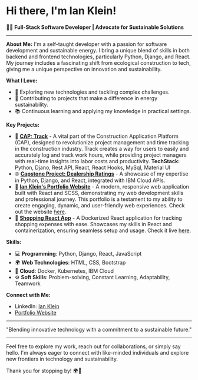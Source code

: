 # Hi there, I'm Ian Klein! 

👨‍💻 **Full-Stack Software Developer | Advocate for Sustainable Solutions**

---

**About Me:**
I'm a self-taught developer with a passion for software development and sustainable energy. I bring a unique blend of skills in both backend and frontend technologies, particularly Python, Django, and React. My journey includes a fascinating shift from ecological construction to tech, giving me a unique perspective on innovation and sustainability.

**What I Love:**
- 🚀 Exploring new technologies and tackling complex challenges.
- 🌱 Contributing to projects that make a difference in energy sustainability.
- 📚 Continuous learning and applying my knowledge in practical settings.

**Key Projects:**
- 🔨 **[CAP: Track](https://github.com/IanKlein6/CAP-Track)** - A vital part of the Construction Application Platform (CAP), designed to revolutionize project management and time tracking in the construction industry. Track creates a way for users to easily and accurately log and track work hours, while providing project managers with real-time insights into labor costs and productivity. **TechStack:** Python, Djano, Rest API, React, React Hooks, MySql, Material UI
- 🌐 **[Capstone Project: Dealership Ratings](https://github.com/IanKlein6/Capstone-Project-Dealership-Ratings)** - A showcase of my expertise in Python, Django, and React, integrated with IBM Cloud APIs.
- 🌟 **[Ian Klein's Portfolio Website](https://github.com/IanKlein6/Portfolio-Website-Ian-Klein)** - A modern, responsive web application built with React and SCSS, demonstrating my web development skills and professional journey. This portfolio is a testament to my ability to create engaging, dynamic, and user-friendly web experiences. Check out the website [here](https://ianklein.netlify.app/).
- 🛒 **[Shopping React App](https://github.com/IanKlein6/Shopping-Calculator-App-React)** - A Dockerized React application for tracking shopping expenses with ease. Showcases my skills in React and containerization, ensuring seamless setup and usage. Check it live [here](https://reactshoppingappianklein.netlify.app/).
  
**Skills:**
- 💻 **Programming**: Python, Django, React, JavaScript
- 🌍 **Web Technologies**: HTML, CSS, Bootstrap
- 🐳 **Cloud**: Docker, Kubernetes, IBM Cloud
- ⚙️ **Soft Skills**: Problem-solving, Constant Learning, Adaptability, Teamwork

**Connect with Me:**
- LinkedIn: [Ian Klein](https://www.linkedin.com/in/ianklein66)
- [Portfolio Website](https://ianklein.netlify.app/)

---

"Blending innovative technology with a commitment to a sustainable future."

---

Feel free to explore my work, reach out for collaborations, or simply say hello. I'm always eager to connect with like-minded individuals and explore new frontiers in technology and sustainability.

Thank you for stopping by! 🌍🚀
